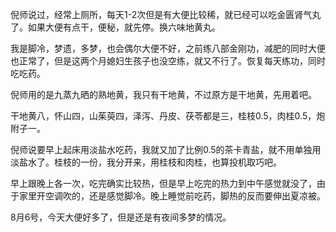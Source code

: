 倪师说过，经常上厕所，每天1-2次但是有大便比较稀，就已经可以吃金匮肾气丸了。如果大便有点干，便秘，就先停。换六味地黄丸。

我是脚冷，梦遗，多梦，也会偶尔大便不好，之前练八部金刚功，减肥的同时大便也正常了，但是这两个月媳妇生孩子也没空练，就又不行了。恢复每天练功，同时吃吃药。

倪师用的是九蒸九晒的熟地黄，我只有干地黄，不过原方是干地黄，先用着吧。

干地黄八，怀山四，山茱萸四，泽泻、丹皮、茯苓都是三，桂枝0.5，肉桂0.5，炮附子一。

倪师说要早上起床用淡盐水吃药，我就又加了比例0.5的茶卡青盐，就不用单独用淡盐水了。桂枝的一份，我分开来，用桂枝和肉桂，也算投机取巧吧。

早上跟晚上各一次，吃完确实比较热，但是早上吃完的热力到中午感觉就没了，由于家里开空调吹的，还是感觉脚冷。晚上睡觉前吃药，脚热的反而要伸出夏凉被。

8月6号，今天大便好多了，但是还是有夜间多梦的情况。